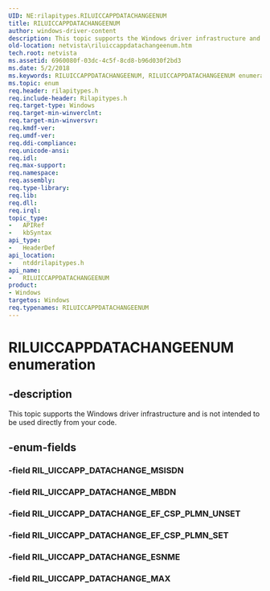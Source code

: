 ```yaml
---
UID: NE:rilapitypes.RILUICCAPPDATACHANGEENUM
title: RILUICCAPPDATACHANGEENUM
author: windows-driver-content
description: This topic supports the Windows driver infrastructure and is not intended to be used directly from your code.
old-location: netvista\riluiccappdatachangeenum.htm
tech.root: netvista
ms.assetid: 6960080f-03dc-4c5f-8cd8-b96d030f2bd3
ms.date: 5/2/2018
ms.keywords: RILUICCAPPDATACHANGEENUM, RILUICCAPPDATACHANGEENUM enumeration [Network Drivers Starting with Windows Vista], RIL_UICCAPP_DATACHANGE_EF_CSP_PLMN_SET, RIL_UICCAPP_DATACHANGE_EF_CSP_PLMN_UNSET, RIL_UICCAPP_DATACHANGE_ESNME, RIL_UICCAPP_DATACHANGE_MAX, RIL_UICCAPP_DATACHANGE_MBDN, netvista.riluiccappdatachangeenum, ntddrilapitypes/RILUICCAPPDATACHANGEENUM, ntddrilapitypes/RIL_UICCAPP_DATACHANGE_EF_CSP_PLMN_SET, ntddrilapitypes/RIL_UICCAPP_DATACHANGE_EF_CSP_PLMN_UNSET, ntddrilapitypes/RIL_UICCAPP_DATACHANGE_ESNME, ntddrilapitypes/RIL_UICCAPP_DATACHANGE_MAX, ntddrilapitypes/RIL_UICCAPP_DATACHANGE_MBDN
ms.topic: enum
req.header: rilapitypes.h
req.include-header: Rilapitypes.h
req.target-type: Windows
req.target-min-winverclnt: 
req.target-min-winversvr: 
req.kmdf-ver: 
req.umdf-ver: 
req.ddi-compliance: 
req.unicode-ansi: 
req.idl: 
req.max-support: 
req.namespace: 
req.assembly: 
req.type-library: 
req.lib: 
req.dll: 
req.irql: 
topic_type:
-	APIRef
-	kbSyntax
api_type:
-	HeaderDef
api_location:
-	ntddrilapitypes.h
api_name:
-	RILUICCAPPDATACHANGEENUM
product:
- Windows
targetos: Windows
req.typenames: RILUICCAPPDATACHANGEENUM
---
```


# RILUICCAPPDATACHANGEENUM enumeration


## -description


This topic supports the Windows driver infrastructure and is not intended to be used directly from your code.


## -enum-fields




### -field RIL_UICCAPP_DATACHANGE_MSISDN


### -field RIL_UICCAPP_DATACHANGE_MBDN


### -field RIL_UICCAPP_DATACHANGE_EF_CSP_PLMN_UNSET


### -field RIL_UICCAPP_DATACHANGE_EF_CSP_PLMN_SET


### -field RIL_UICCAPP_DATACHANGE_ESNME


### -field RIL_UICCAPP_DATACHANGE_MAX


